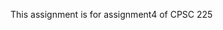 This assignment is for assignment4 of CPSC 225

<!---
EvanRSowards/EvanRSowards is a ✨ special ✨ repository because its `README.md` (this file) appears on your GitHub profile.
You can click the Preview link to take a look at your changes.
--->
